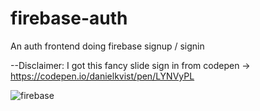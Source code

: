 # firebase-auth
An auth frontend doing firebase signup / signin

--Disclaimer: I got this fancy slide sign in from codepen -> https://codepen.io/danielkvist/pen/LYNVyPL

![firebase](https://user-images.githubusercontent.com/33734490/90249379-bd00a300-de10-11ea-819f-d117a1f39d51.gif)

